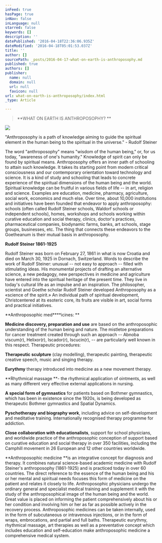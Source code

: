 ```yaml
---
inFeed: true
hasPage: true
inNav: false
inLanguage: null
starred: false
keywords: []
description: ''
datePublished: '2016-04-18T22:36:06.935Z'
dateModified: '2016-04-18T05:01:53.037Z'
title: ''
author: []
sourcePath: _posts/2016-04-17-what-on-earth-is-anthroposophy.md
published: true
authors: []
publisher:
  name: null
  domain: null
  url: null
  favicon: null
url: what-on-earth-is-anthroposophy/index.html
_type: Article

---
```

> **WHAT ON EARTH IS ANTHROPOSOPHY? **

![](https://the-grid-user-content.s3-us-west-2.amazonaws.com/0e356a68-2862-419e-9e8b-b4d9a9afbbb9.jpg)

"Anthroposophy is a path of knowledge aiming to guide the spiritual element in the human being to the spiritual in the universe." - Rudolf Steiner 

The word "anthroposophy" means "wisdom of the human being," or, for us today, "awareness of one's humanity." Knowledge of spirit can only be found by spiritual means. Anthroposophy offers an inner path of schooling to attain such knowledge. It takes its starting point from modern critical consciousness and our contemporary orientation toward technology and science. It is a kind of study and schooling that leads to concrete experience of the spiritual dimensions of the human being and the world. Spiritual knowledge can be fruitful in various fields of life -- in art, religion and science. Examples are education, medicine, pharmacy, agriculture, social work, economics and much else. Over time, about 10,000 institutions and initiatives have been founded that endeavor to apply anthroposophy: schools (often called Rudolf Steiner schools, Waldorf schools or independent schools), homes, workshops and schools working within curative education and social therapy, clinics, doctor's practices, pharmaceutical companies, biodynamic farms, banks, art schools, stage groups, businesses, etc. The thing that connects these endeavors to the Goetheanum is their mutual basis in anthroposophy.

**Rudolf Steiner 1861-1925**

Rudolf Steiner was born on February 27, 1861 in what is now Croatia and died on March 30, 1925 in Dornach, Switzerland. Words to describe the work of Rudolf Steiner: unusual -- not easy to approach -- filled with stimulating ideas. His monumental projects of drafting an alternative science, a new pedagogy, new perspectives in medicine and agriculture have entered into the spiritual heritage of the present time. They live in today's cultural life as an impulse and an inspiration. The philosopher, scientist and Goethe scholar Rudolf Steiner developed Anthroposophy as a «science of the spirit.» An individual path of spiritual development, Christcentered at its esoteric core, its fruits are visible in art, social forms and practical initiatives.

**Anthroposophic med****icines: **

**Medicine discovery, preparation and use** are based on the anthroposophic understanding of the human being and nature. The mistletoe preparations for cancer treatment created through such an approach -- Abnoba viscum(r), Helixor(r), Iscador(r), Iscucin(r), -- are particularly well known in this respect. Therapeutic procedures: 

**Therapeutic sculpture** (clay modelling), therapeutic painting, therapeutic creative speech, music and singing therapy. 

**Eurythmy** therapy introduced into medicine as a new movement therapy. 

**Rhythmical massage **- the rhythmical application of ointments, as well as many different very effective external applications in nursing. 

**A special form of gymnastics** for patients based on Bothmer gymnastics, which has been in existence since the 1920s, is being developed as therapeutic Bothmer gymnastics and Spatial Dynamics. 

**Pyschotherapy and biography work**, including advice on self-development and meditative training. Internationally recognised therapy programme for addiction. 

**Close collaboration with educationalists**, support for school physicians, and worldwide practice of the anthroposophic conception of support based on curative education and social therapy in over 350 facilities, including the Camphill movement in 26 European and 12 other countries worldwide.

**Anthroposophic medicine **is an integrative concept for diagnosis and therapy. It combines natural science-based academic medicine with Rudolf Steiner's anthroposophy (1861-1925) and is practiced today in over 60 countries. The direct reference to the essence of the human being and his or her mental and spiritual needs focuses this form of medicine on the patient and relates it closely to life. Anthroposophic physicians undergo the ordinary general and specialist medical training and supplement it with the study of the anthroposophical image of the human being and the world. Great value is placed on informing the patient comprehensively about his or her condition and involving him or her as far as possible actively in the recovery process. Anthroposophic medicines can be taken internally, used in the form of subcutaneous or intravenous injections, or in the form of wraps, embrocations, and partial and full baths. Therapeutic eurythmy, rhythmical massage, art therapies as well as a preventative concept which includes education and self-education make anthroposophic medicine a comprehensive medical system.